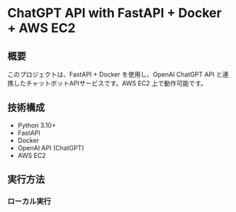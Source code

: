 # ChatGPT API with FastAPI + Docker + AWS EC2

## 概要
このプロジェクトは、FastAPI + Docker を使用し、OpenAI ChatGPT API と連携したチャットボットAPIサービスです。AWS EC2 上で動作可能です。

## 技術構成
- Python 3.10+
- FastAPI
- Docker
- OpenAI API (ChatGPT)
- AWS EC2

## 実行方法

### ローカル実行
